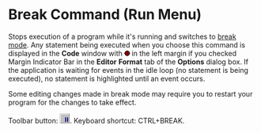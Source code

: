 
# Break Command (Run Menu)

Stops execution of a program while it's running and switches to [break mode](b8bdf64f-5920-1ae9-16d0-b26d09524a30.md). Any statement being executed when you choose this command is displayed in the  **Code** window with
![](images/wbrkpnt_ZA01201808.gif) in the left margin if you checked Margin Indicator Bar in the **Editor** **Format** tab of the **Options** dialog box. If the application is waiting for events in the idle loop (no statement is being executed), no statement is highlighted until an event occurs.

Some editing changes made in break mode may require you to restart your program for the changes to take effect.

Toolbar button: 
![](images/tbr_brk_ZA01201682.gif). Keyboard shortcut: CTRL+BREAK.

